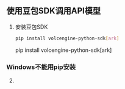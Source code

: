 ## 使用豆包SDK调用API模型

1. 安装豆包SDK

    ```bash
    pip install volcengine-python-sdk[ark]
    ```

    pip install volcengine-python-sdk[ark]

### Windows不能用pip安装

2. 
